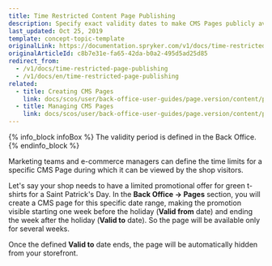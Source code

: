 ```yaml
---
title: Time Restricted Content Page Publishing
description: Specify exact validity dates to make CMS Pages publicly available within a defined time period.
last_updated: Oct 25, 2019
template: concept-topic-template
originalLink: https://documentation.spryker.com/v1/docs/time-restricted-page-publishing
originalArticleId: c8b7e31e-fa65-42da-b0a2-495d5ad25d85
redirect_from:
  - /v1/docs/time-restricted-page-publishing
  - /v1/docs/en/time-restricted-page-publishing
related:
  - title: Creating CMS Pages
    link: docs/scos/user/back-office-user-guides/page.version/content/pages/creating-cms-pages.html
  - title: Managing CMS Pages
    link: docs/scos/user/back-office-user-guides/page.version/content/pages/managing-cms-pages.html
---
```


{% info_block infoBox %}
The validity period is defined in the Back Office.
{% endinfo_block %}

Marketing teams and e-commerce managers can define the time limits for a specific CMS Page during which it can be viewed by the shop visitors.

Let's say your shop needs to have a limited promotional offer for green t-shirts for a Saint Patrick's Day. In the **Back Office -> Pages** section, you will create a CMS page for this specific date range, making the promotion visible starting one week before the holiday (**Valid from** date) and ending the week after the holiday (**Valid to** date). So the page will be available only for several weeks.

<!-- ../../resources/images/cms/limited-promotion.gif -->

Once the defined **Valid to** date ends, the page will be automatically hidden from your storefront.
